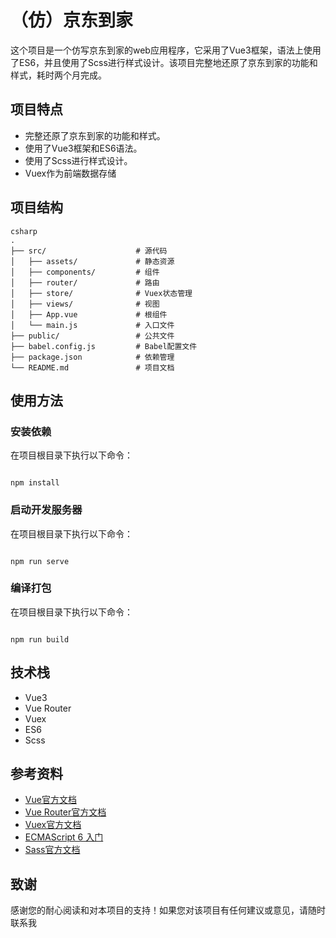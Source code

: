 # （仿）京东到家

这个项目是一个仿写京东到家的web应用程序，它采用了Vue3框架，语法上使用了ES6，并且使用了Scss进行样式设计。该项目完整地还原了京东到家的功能和样式，耗时两个月完成。

## 项目特点

- 完整还原了京东到家的功能和样式。
- 使用了Vue3框架和ES6语法。
- 使用了Scss进行样式设计。
- Vuex作为前端数据存储

## 项目结构

```
csharp
.
├── src/                    # 源代码
│   ├── assets/             # 静态资源
│   ├── components/         # 组件
│   ├── router/             # 路由
│   ├── store/              # Vuex状态管理
│   ├── views/              # 视图
│   ├── App.vue             # 根组件
│   └── main.js             # 入口文件
├── public/                 # 公共文件
├── babel.config.js         # Babel配置文件
├── package.json            # 依赖管理
└── README.md               # 项目文档
```

## 使用方法

### 安装依赖

在项目根目录下执行以下命令：

```

npm install
```

### 启动开发服务器

在项目根目录下执行以下命令：

```

npm run serve
```

### 编译打包

在项目根目录下执行以下命令：

```

npm run build
```

## 技术栈

- Vue3
- Vue Router
- Vuex
- ES6
- Scss

## 参考资料

- [Vue官方文档](https://v3.cn.vuejs.org/)
- [Vue Router官方文档](https://next.router.vuejs.org/)
- [Vuex官方文档](https://next.vuex.vuejs.org/)
- [ECMAScript 6 入门](https://es6.ruanyifeng.com/)
- [Sass官方文档](https://sass-lang.com/documentation)

## 致谢

感谢您的耐心阅读和对本项目的支持！如果您对该项目有任何建议或意见，请随时联系我